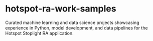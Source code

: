 # hotspot-ra-work-samples
Curated machine learning and data science projects showcasing experience in Python, model development, and data pipelines for the Hotspot Stoplight RA application.
